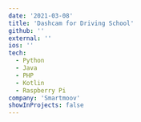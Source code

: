 ```yaml
---
date: '2021-03-08'
title: 'Dashcam for Driving School'
github: ''
external: ''
ios: ''
tech:
  - Python
  - Java
  - PHP
  - Kotlin
  - Raspberry Pi
company: 'Smartmoov'
showInProjects: false
---
```

